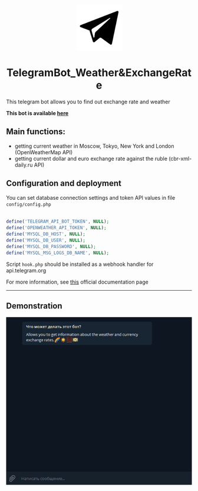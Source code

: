 <p align="center"> 
<img src="https://github.com/GRISHNOV/TelegramBotAssistant2020/blob/master/doc/logo.png" width="125">
</p>

<h1 align="center">TelegramBot_Weather&ExchangeRate</h1>

This telegram bot allows you to find out exchange rate and weather

<b>This bot is available [here](https://t.me/ultrapapich_619top_bot)</b>

## Main functions:
- getting current weather in Moscow, Tokyo, New York and London (OpenWeatherMap API)
- getting current dollar and euro exchange rate against the ruble (cbr-xml-daily.ru API)

## Configuration and deployment
You can set database connection settings and token API values in file ```config/config.php```

```php

define('TELEGRAM_API_BOT_TOKEN', NULL);
define('OPENWEATHER_API_TOKEN', NULL);
define('MYSQL_DB_HOST', NULL);
define('MYSQL_DB_USER', NULL);
define('MYSQL_DB_PASSWORD', NULL);
define('MYSQL_MSG_LOGS_DB_NAME', NULL);

```

Script ```hook.php``` should be installed as a webhook handler for api.telegram.org

For more information, see [this](https://core.telegram.org/bots/api#setwebhook) official documentation page

***

## Demonstration
<p align="center"> 
<img src="https://github.com/GRISHNOV/TelegramBotAssistant2020/blob/master/doc/demonstration.gif" width="550">
</p>
